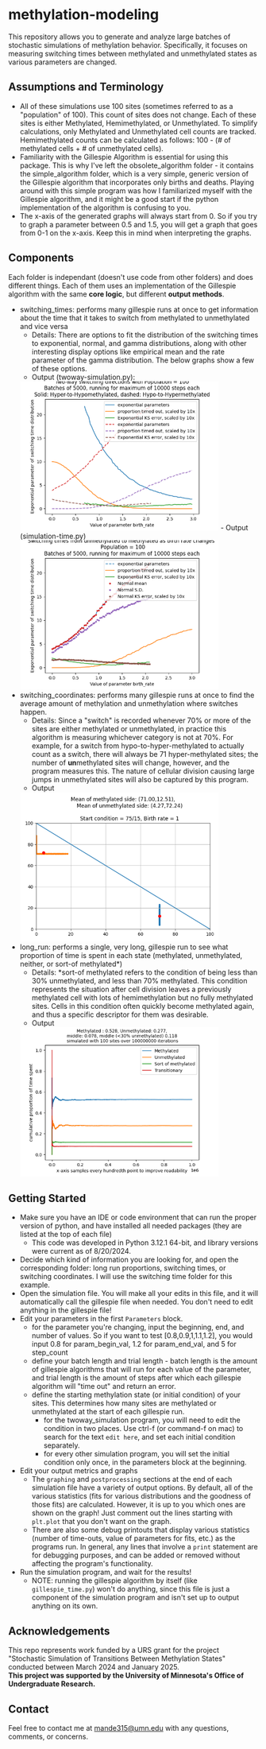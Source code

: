 # methylation-modeling
This repository allows you to generate and analyze large batches of stochastic simulations of methylation behavior. Specifically, it focuses on measuring switching times between methylated and unmethylated states as various parameters are changed.


## Assumptions and Terminology
- All of these simulations use 100 sites (sometimes referred to as a "population" of 100). This count of sites does not change. Each of these sites is either Methylated, Hemimethylated, or Unmethylated. To simplify calculations, only Methylated and Unmethylated cell counts are tracked. Hemimethylated counts can be calculated as follows: 100 - (# of methylated cells + # of unmethylated cells).
- Familiarity with the Gillespie Algorithm is essential for using this package. This is why I've left the obsolete_algorithm folder - it contains the simple_algorithm folder, which is a very simple, generic version of the Gillespie algorithm that incorporates only births and deaths. Playing around with this simple program was how I familiarized myself with the Gillespie algorithm, and it might be a good start if the python implementation of the algorithm is confusing to you.
- The x-axis of the generated graphs will always start from 0. So if you try to graph a parameter between 0.5 and 1.5, you will get a graph that goes from 0-1 on the x-axis. Keep this in mind when interpreting the graphs.

## Components
Each folder is independant (doesn't use code from other folders) and does different things. Each of them uses an implementation of the Gillespie algorithm with the same **core logic**, but different **output methods**. 
- switching_times: performs many gillespie runs at once to get information about the time that it takes to switch from methylated to unmethylated and vice versa
    - Details: There are options to fit the distribution of the switching times to exponential, normal, and gamma distributions, along with other interesting display options like empirical mean and the rate parameter of the gamma distribution. The below graphs show a few of these options.
    - Output (twoway-simulation.py):  
    <img src="images\2-way-switching-from-0-to-3-birth-rate-90-10-ratio.png" width="400" height="300">
    - Output (simulation-time.py)  
    <img src="images\1-way-switching-from-0-to-3-example.png" width="400" height="300">
- switching_coordinates: performs many gillespie runs at once to find the average amount of methylation and unmethylation where switches happen. 
    - Details: Since a "switch" is recorded whenever 70% or more of the sites are either methylated or unmethylated, in practice this algorithm is measuring whichever category is not at 70%. For example, for a switch from hypo-to-hyper-methylated to actually count as a switch, there will always be 71 hyper-methylated sites; the number of **un**methylated sites will change, however, and the program measures this. The nature of cellular division causing large jumps in unmethylated sites will also be captured by this program.
    - Output  
    <img src="images\coordinates-BR-1-75-15.png" width="400" height="300">
- long_run: performs a single, very long, gillespie run to see what proportion of time is spent in each state (methylated, unmethylated, neither, or sort-of methylated*)
    - Details: *sort-of methylated refers to the condition of being less than 30% unmethylated, and less than 70% methylated. This condition represents the situation after cell division leaves a previously methylated cell with lots of hemimethylation but no fully methylated sites. Cells in this condition often quickly become methylated again, and thus a specific descriptor for them was desirable.
    - Output  
    <img src="images\longtermgraph.png" width="400" height="300">

## Getting Started
- Make sure you have an IDE or code environment that can run the proper version of python, and have installed all needed packages (they are listed at the top of each file)
    - This code was developed in Python 3.12.1 64-bit, and library versions were current as of 8/20/2024.
- Decide which kind of information you are looking for, and open the corresponding folder: long run proportions, switching times, or switching coordinates. I will use the switching time folder for this example.
- Open the simulation file. You will make all your edits in this file, and it will automatically call the gillespie file when needed. You don't need to edit anything in the gillespie file!
- Edit your parameters in the first `Parameters` block.
    - for the parameter you're changing, input the beginning, end, and number of values. So if you want to test [0.8,0.9,1,1.1,1.2], you would input 0.8 for param_begin_val, 1.2 for param_end_val, and 5 for step_count
    - define your batch length and trial length - batch length is the amount of gillespie algorithms that will run for each value of the parameter, and trial length is the amount of steps after which each gillespie algorithm will "time out" and return an error.
    - define the starting methylation state (or initial condition) of your sites. This determines how many sites are methylated or unmethylated at the start of each gillespie run.
        - for the twoway_simulation program, you will need to edit the condition in two places. Use ctrl-f (or command-f on mac) to search for the text `edit here`, and set each initial condition separately.
        - for every other simulation program, you will set the initial condition only once, in the parameters block at the beginning.
- Edit your output metrics and graphs
    - The `graphing` and `postprocessing` sections at the end of each simulation file have a variety of output options. By default, all of the various statistics (fits for various distributions and the goodness of those fits) are calculated. However, it is up to you which ones are shown on the graph! Just comment out the lines starting with `plt.plot` that you don't want on the graph.
    - There are also some debug printouts that display various statistics (number of time-outs, value of parameters for fits, etc.) as the programs run. In general, any lines that involve a `print` statement are for debugging purposes, and can be added or removed without affecting the program's functionality.
- Run the simulation program, and wait for the results!
    - NOTE: running the gillespie algorithm by itself (like `gillespie_time.py`) won't do anything, since this file is just a component of the simulation program and isn't set up to output anything on its own.


## Acknowledgements
This repo represents work funded by a URS grant for the project  
"Stochastic Simulation of Transitions Between Methylation States"
conducted between March 2024 and January 2025.  
**This project was supported by the University of Minnesota's Office of Undergraduate
Research.**

## Contact
Feel free to contact me at mande315@umn.edu with any questions, comments, or concerns.